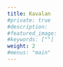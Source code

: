 ```yaml
---
title: Kavalan
#private: true
#description: 
#featured_image: 
#keywords: [""]
weight: 2
#menus: "main"
---
```

